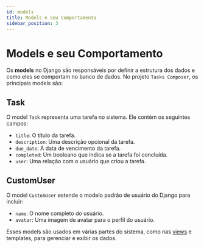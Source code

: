 ```yaml
---
id: models
title: Models e seu Comportamento
sidebar_position: 3
---
```


# Models e seu Comportamento

Os **models** no Django são responsáveis por definir a estrutura dos dados e como eles se comportam no banco de dados. No projeto `Tasks Composer`, os principais models são:

## Task

O model `Task` representa uma tarefa no sistema. Ele contém os seguintes campos:

- `title`: O título da tarefa.
- `description`: Uma descrição opcional da tarefa.
- `due_date`: A data de vencimento da tarefa.
- `completed`: Um booleano que indica se a tarefa foi concluída.
- `user`: Uma relação com o usuário que criou a tarefa.

## CustomUser

O model `CustomUser` estende o modelo padrão de usuário do Django para incluir:

- `name`: O nome completo do usuário.
- `avatar`: Uma imagem de avatar para o perfil do usuário.

Esses models são usados em várias partes do sistema, como nas [views](./views.md) e templates, para gerenciar e exibir os dados.